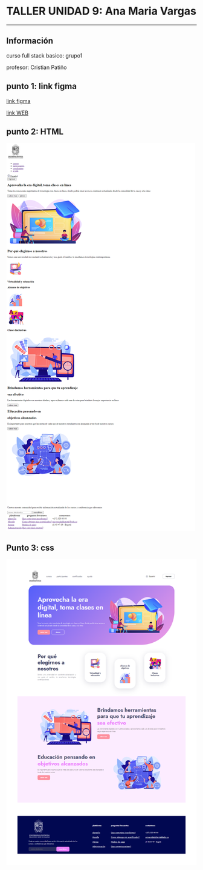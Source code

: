 <h1>TALLER UNIDAD 9: Ana Maria Vargas</h1><hr>

<h2>Información</h2>
<p>curso full stack basico: grupo1</p>
<p>profesor: Cristian Patiño</p>

<h2>punto 1: link figma</h2>
<a href="https://www.figma.com/file/BKx3pcayGzBUfRCqIzLR41/Ana-Maria-Vargas-G.-%2Fejercicios-Figma?type=design&node-id=0-1&t=UUPaUHX6mnayJJgq-0">link figma</a>

<a href="https://anamariavargas.github.io/taller-9-full-stack/">link WEB</a>

<h2>punto 2: HTML</h2>
<div><img src="./ejercicios 1-3/public/images/html.png" alt="HTML"></div>

<h2>Punto 3: css</h2>
<div><img src="./ejercicios 1-3/public/images/HTML-CSS.png" alt="CSS"></div>
